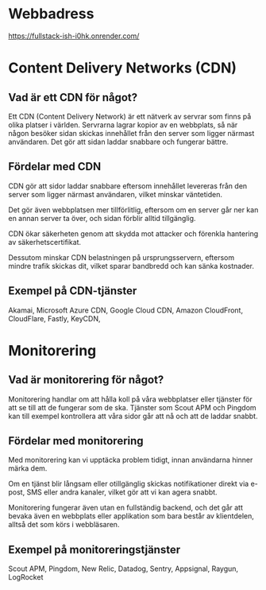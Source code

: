 # Webbadress

https://fullstack-ish-i0hk.onrender.com/

# Content Delivery Networks (CDN)

## Vad är ett CDN för något?

Ett CDN (Content Delivery Network) är ett nätverk av servrar som finns på olika platser i världen. Servrarna lagrar kopior av en webbplats, så när någon besöker sidan skickas innehållet från den server som ligger närmast användaren. Det gör att sidan laddar snabbare och fungerar bättre.

## Fördelar med CDN

CDN gör att sidor laddar snabbare eftersom innehållet levereras från den server som ligger närmast användaren, vilket minskar väntetiden.

Det gör även webbplatsen mer tillförlitlig, eftersom om en server går ner kan en annan server ta över, och sidan förblir alltid tillgänglig.

CDN ökar säkerheten genom att skydda mot attacker och förenkla hantering av säkerhetscertifikat.

Dessutom minskar CDN belastningen på ursprungsservern, eftersom mindre trafik skickas dit, vilket sparar bandbredd och kan sänka kostnader.

## Exempel på CDN-tjänster

Akamai, Microsoft Azure CDN, Google Cloud CDN, Amazon CloudFront, CloudFlare, Fastly, KeyCDN,

# Monitorering

## Vad är monitorering för något?

Monitorering handlar om att hålla koll på våra webbplatser eller tjänster för att se till att de fungerar som de ska. Tjänster som Scout APM och Pingdom kan till exempel kontrollera att våra sidor går att nå och att de laddar snabbt.

## Fördelar med monitorering

Med monitorering kan vi upptäcka problem tidigt, innan användarna hinner märka dem.

Om en tjänst blir långsam eller otillgänglig skickas notifikationer direkt via e-post, SMS eller andra kanaler, vilket gör att vi kan agera snabbt.

Monitorering fungerar även utan en fullständig backend, och det går att bevaka även en webbplats eller applikation som bara består av klientdelen, alltså det som körs i webbläsaren.

## Exempel på monitoreringstjänster

Scout APM, Pingdom, New Relic, Datadog, Sentry, Appsignal, Raygun, LogRocket
